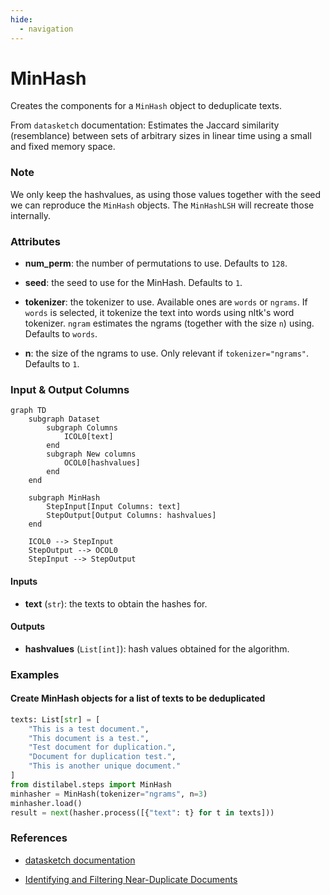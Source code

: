 ```yaml
---
hide:
  - navigation
---
```

# MinHash

Creates the components for a `MinHash` object to deduplicate texts.



From `datasketch` documentation:
    Estimates the Jaccard similarity (resemblance) between sets of arbitrary sizes in linear
    time using a small and fixed memory space.



### Note
We only keep the hashvalues, as using those values together with the seed
we can reproduce the `MinHash` objects. The `MinHashLSH` will recreate those internally.



### Attributes

- **num_perm**: the number of permutations to use. Defaults to `128`.

- **seed**: the seed to use for the MinHash. Defaults to `1`.

- **tokenizer**: the tokenizer to use. Available ones are `words` or `ngrams`.  If `words` is selected, it tokenize the text into words using nltk's  word tokenizer. `ngram` estimates the ngrams (together with the size  `n`) using. Defaults to `words`.

- **n**: the size of the ngrams to use. Only relevant if `tokenizer="ngrams"`. Defaults to `1`.





### Input & Output Columns

``` mermaid
graph TD
	subgraph Dataset
		subgraph Columns
			ICOL0[text]
		end
		subgraph New columns
			OCOL0[hashvalues]
		end
	end

	subgraph MinHash
		StepInput[Input Columns: text]
		StepOutput[Output Columns: hashvalues]
	end

	ICOL0 --> StepInput
	StepOutput --> OCOL0
	StepInput --> StepOutput

```


#### Inputs


- **text** (`str`): the texts to obtain the hashes for.




#### Outputs


- **hashvalues** (`List[int]`): hash values obtained for the algorithm.





### Examples


#### Create MinHash objects for a list of texts to be deduplicated
```python
texts: List[str] = [
    "This is a test document.",
    "This document is a test.",
    "Test document for duplication.",
    "Document for duplication test.",
    "This is another unique document."
]
from distilabel.steps import MinHash
minhasher = MinHash(tokenizer="ngrams", n=3)
minhasher.load()
result = next(hasher.process([{"text": t} for t in texts]))
```




### References

- [datasketch documentation](https://ekzhu.com/datasketch/minhash.html#minhash)

- [Identifying and Filtering Near-Duplicate Documents](https://cs.brown.edu/courses/cs253/papers/nearduplicate.pdf)


